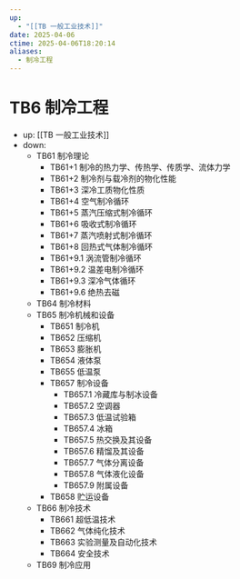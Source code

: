 ```yaml
---
up:
  - "[[TB 一般工业技术]]"
date: 2025-04-06
ctime: 2025-04-06T18:20:14
aliases:
  - 制冷工程
---
```


# TB6 制冷工程

- up: [[TB 一般工业技术]]
- down:	
	- TB61 制冷理论
		- TB61+1 制冷的热力学、传热学、传质学、流体力学
		- TB61+2 制冷剂与载冷剂的物化性能
		- TB61+3 深冷工质物化性质
		- TB61+4 空气制冷循环
		- TB61+5 蒸汽压缩式制冷循环
		- TB61+6 吸收式制冷循环
		- TB61+7 蒸汽喷射式制冷循环
		- TB61+8 回热式气体制冷循环
		- TB61+9.1 涡流管制冷循环
		- TB61+9.2 温差电制冷循环
		- TB61+9.3 深冷气体循环
		- TB61+9.6 绝热去磁
	- TB64 制冷材料
	- TB65 制冷机械和设备
		- TB651 制冷机
		- TB652 压缩机
		- TB653 膨胀机
		- TB654 液体泵
		- TB655 低温泵
		- TB657 制冷设备
			- TB657.1 冷藏库与制冰设备
			- TB657.2 空调器
			- TB657.3 低温试验箱
			- TB657.4 冰箱
			- TB657.5 热交换及其设备
			- TB657.6 精馏及其设备
			- TB657.7 气体分离设备
			- TB657.8 气体液化设备
			- TB657.9 附属设备
		- TB658 贮运设备
	- TB66 制冷技术
		- TB661 超低温技术
		- TB662 气体纯化技术
		- TB663 实验测量及自动化技术
		- TB664 安全技术
	- TB69 制冷应用
	
